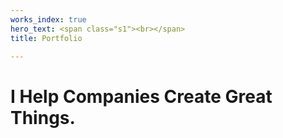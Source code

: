 ```yaml
---
works_index: true
hero_text: <span class="s1"><br></span>
title: Portfolio

---
```

<h1 class="lead">I Help Companies Create Great Things.

</h1>

<WorksList />